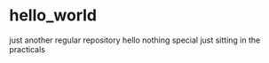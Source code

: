 # hello_world
just another regular repository
hello nothing special just sitting in the practicals 
